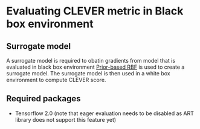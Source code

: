 # Evaluating CLEVER metric in Black box environment

## Surrogate model
A surrogate model is required to obatin gradients from model that is evaluated in black box environment
[Prior-based RBF](https://papers.nips.cc/paper/9275-improving-black-box-adversarial-attacks-with-a-transfer-based-prior.pdf) is used to create a surrogate model. The surrogate model is then used in a white box environment to compute CLEVER score.



## Required packages

- Tensorflow 2.0 (note that eager evaluation needs to be disabled as ART library does not support this feature yet)


